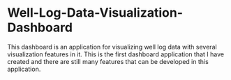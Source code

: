 # Well-Log-Data-Visualization-Dashboard
This dashboard is an application for visualizing well log data with several visualization features in it. This is the first dashboard application that I have created and there are still many features that can be developed in this application.
